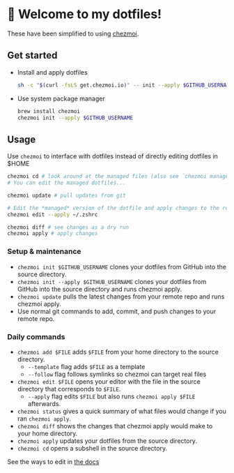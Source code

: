 # 👋 Welcome to my dotfiles!

These have been simplified to using [chezmoi](https://www.chezmoi.io).

## Get started

- Install and apply dotfiles

  ```sh
  sh -c "$(curl -fsLS get.chezmoi.io)" -- init --apply $GITHUB_USERNAME
  ```

- Use system package manager

  ```sh
  brew install chezmoi
  chezmoi init --apply $GITHUB_USERNAME
  ```

## Usage

Use `chezmoi` to interface with dotfiles instead of directly editing dotfiles in $HOME 

```sh
chezmoi cd # look around at the managed files (also see `chezmoi managed`)
# You can edit the managed dotfiles...

chezmoi update # pull updates from git

# Edit the *managed* version of the dotfile and apply changes to the real dotfile on close
chezmoi edit --apply ~/.zshrc 

chezmoi diff # see changes as a dry run
chezmoi apply # apply changes
```

### Setup & maintenance

- `chezmoi init $GITHUB_USERNAME` clones your dotfiles from GitHub into the source directory.
- `chezmoi init --apply $GITHUB_USERNAME` clones your dotfiles from GitHub into the source directory and runs chezmoi apply.
- `chezmoi update` pulls the latest changes from your remote repo and runs chezmoi apply.
- Use normal git commands to add, commit, and push changes to your remote repo.

### Daily commands

- `chezmoi add $FILE` adds `$FILE` from your home directory to the source directory.
  - `--template` flag adds `$FILE` as a template
  - `--follow` flag follows symlinks so chezmoi can target real files
- `chezmoi edit $FILE` opens your editor with the file in the source directory that corresponds to `$FILE`.
  - `--apply` flag edits `$FILE` but also runs `chezmoi apply $FILE` afterwards.
- `chezmoi status` gives a quick summary of what files would change if you ran `chezmoi apply`.
- `chezmoi diff` shows the changes that chezmoi apply would make to your home directory.
- `chezmoi apply` updates your dotfiles from the source directory.
- `chezmoi cd` opens a subshell in the source directory.

See the ways to edit in [the docs](https://www.chezmoi.io/user-guide/frequently-asked-questions/usage/#how-do-i-edit-my-dotfiles-with-chezmoi)
